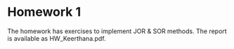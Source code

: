 # Homework 1 
The homework has exercises to implement JOR & SOR methods. The report is available as HW_Keerthana.pdf. 
